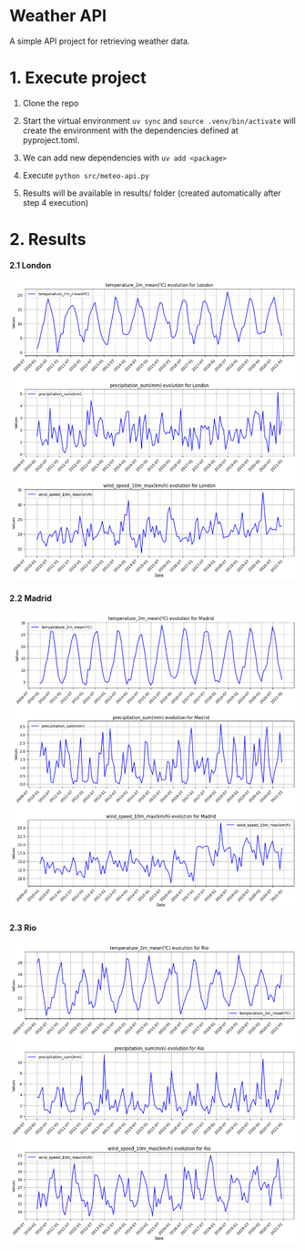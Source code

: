 # Weather API

A simple API project for retrieving weather data.

# 1. Execute project

1. Clone the repo

2. Start the virtual environment `uv sync` and `source .venv/bin/activate` will create the environment with the dependencies defined at pyproject.toml.
3. We can add new dependencies with `uv add <package>`

4. Execute `python src/meteo-api.py`

5. Results will be available in results/ folder (created automatically after step 4 execution)


# 2. Results

#### 2.1 London
![London](imagesREADME/London_evolution.png)

#### 2.2 Madrid
![Madrid](imagesREADME/Madrid_evolution.png)

#### 2.3 Rio
![Rio](imagesREADME/Rio_evolution.png)